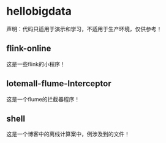 # hellobigdata
声明：代码只适用于演示和学习，不适用于生产环境，仅供参考！

## flink-online
这是一些flink的小程序！

## lotemall-flume-Interceptor
这是一个flume的拦截器程序！

## shell
这是一个博客中的离线计算案中，例涉及到的文件！
